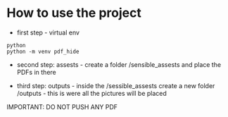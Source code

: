 # How to use the project

- first step - virtual env 
```
python
python -m venv pdf_hide
```

- second step: assests - create a folder /sensible_assests and place the PDFs in there

- third step: outputs - inside the /sessible_assests create a new folder /outputs - this is were all the pictures will be placed


IMPORTANT: DO NOT PUSH ANY PDF